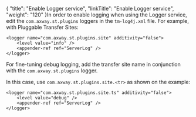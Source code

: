 {
    "title": "Enable Logger service",
    "linkTitle": "Enable Logger service",
    "weight": "120"
}In order to enable logging when using the Logger service, edit the `com.axway.st.plugins` loggers in the `tm-log4j.xml` file. For example, with Pluggable Transfer Sites:


    <logger name="com.axway.st.plugins.site" additivity="false">      
        <level value="info" />
        <appender-ref ref="ServerLog" /> 
    </logger>

For fine-tuning debug logging, add the transfer site name in conjunction with the `com.axway.st.plugins` logger.

In this case, use `com.axway.st.plugins.site.<tr>` as shown on the example:


    <logger name="com.axway.st.plugins.site.ts" additivity="false">      
        <level value="debug" />
        <appender-ref ref="ServerLog" /> 
    </logger>
